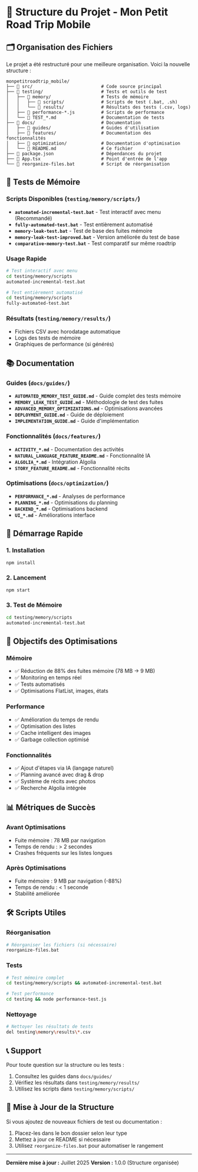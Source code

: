 # 📁 Structure du Projet - Mon Petit Road Trip Mobile

## 🗂️ Organisation des Fichiers

Le projet a été restructuré pour une meilleure organisation. Voici la nouvelle structure :

```
monpetitroadtrip_mobile/
├── 📁 src/                          # Code source principal
├── 📁 testing/                      # Tests et outils de test
│   ├── 📁 memory/                   # Tests de mémoire
│   │   ├── 📁 scripts/              # Scripts de test (.bat, .sh)
│   │   └── 📁 results/              # Résultats des tests (.csv, logs)
│   ├── 📄 performance-*.js          # Scripts de performance
│   └── 📄 TEST_*.md                 # Documentation de tests
├── 📁 docs/                         # Documentation
│   ├── 📁 guides/                   # Guides d'utilisation
│   ├── 📁 features/                 # Documentation des fonctionnalités
│   ├── 📁 optimization/             # Documentation d'optimisation
│   └── 📄 README.md                 # Ce fichier
├── 📄 package.json                  # Dépendances du projet
├── 📄 App.tsx                       # Point d'entrée de l'app
└── 📄 reorganize-files.bat          # Script de réorganisation
```

## 🔧 Tests de Mémoire

### Scripts Disponibles (`testing/memory/scripts/`)
- **`automated-incremental-test.bat`** - Test interactif avec menu (Recommandé)
- **`fully-automated-test.bat`** - Test entièrement automatisé
- **`memory-leak-test.bat`** - Test de base des fuites mémoire
- **`memory-leak-test-improved.bat`** - Version améliorée du test de base
- **`comparative-memory-test.bat`** - Test comparatif sur même roadtrip

### Usage Rapide
```bash
# Test interactif avec menu
cd testing/memory/scripts
automated-incremental-test.bat

# Test entièrement automatisé
cd testing/memory/scripts
fully-automated-test.bat
```

### Résultats (`testing/memory/results/`)
- Fichiers CSV avec horodatage automatique
- Logs des tests de mémoire
- Graphiques de performance (si générés)

## 📚 Documentation

### Guides (`docs/guides/`)
- **`AUTOMATED_MEMORY_TEST_GUIDE.md`** - Guide complet des tests mémoire
- **`MEMORY_LEAK_TEST_GUIDE.md`** - Méthodologie de test des fuites
- **`ADVANCED_MEMORY_OPTIMIZATIONS.md`** - Optimisations avancées
- **`DEPLOYMENT_GUIDE.md`** - Guide de déploiement
- **`IMPLEMENTATION_GUIDE.md`** - Guide d'implémentation

### Fonctionnalités (`docs/features/`)
- **`ACTIVITY_*.md`** - Documentation des activités
- **`NATURAL_LANGUAGE_FEATURE_README.md`** - Fonctionnalité IA
- **`ALGOLIA_*.md`** - Intégration Algolia
- **`STORY_FEATURE_README.md`** - Fonctionnalité récits

### Optimisations (`docs/optimization/`)
- **`PERFORMANCE_*.md`** - Analyses de performance
- **`PLANNING_*.md`** - Optimisations du planning
- **`BACKEND_*.md`** - Optimisations backend
- **`UI_*.md`** - Améliorations interface

## 🚀 Démarrage Rapide

### 1. Installation
```bash
npm install
```

### 2. Lancement
```bash
npm start
```

### 3. Test de Mémoire
```bash
cd testing/memory/scripts
automated-incremental-test.bat
```

## 🎯 Objectifs des Optimisations

### Mémoire
- ✅ Réduction de 88% des fuites mémoire (78 MB → 9 MB)
- ✅ Monitoring en temps réel
- ✅ Tests automatisés
- ✅ Optimisations FlatList, images, états

### Performance
- ✅ Amélioration du temps de rendu
- ✅ Optimisation des listes
- ✅ Cache intelligent des images
- ✅ Garbage collection optimisé

### Fonctionnalités
- ✅ Ajout d'étapes via IA (langage naturel)
- ✅ Planning avancé avec drag & drop
- ✅ Système de récits avec photos
- ✅ Recherche Algolia intégrée

## 📊 Métriques de Succès

### Avant Optimisations
- Fuite mémoire : 78 MB par navigation
- Temps de rendu : > 2 secondes
- Crashes fréquents sur les listes longues

### Après Optimisations
- Fuite mémoire : 9 MB par navigation (-88%)
- Temps de rendu : < 1 seconde
- Stabilité améliorée

## 🛠️ Scripts Utiles

### Réorganisation
```bash
# Réorganiser les fichiers (si nécessaire)
reorganize-files.bat
```

### Tests
```bash
# Test mémoire complet
cd testing/memory/scripts && automated-incremental-test.bat

# Test performance
cd testing && node performance-test.js
```

### Nettoyage
```bash
# Nettoyer les résultats de tests
del testing\memory\results\*.csv
```

## 📞 Support

Pour toute question sur la structure ou les tests :
1. Consultez les guides dans `docs/guides/`
2. Vérifiez les résultats dans `testing/memory/results/`
3. Utilisez les scripts dans `testing/memory/scripts/`

## 🔄 Mise à Jour de la Structure

Si vous ajoutez de nouveaux fichiers de test ou documentation :
1. Placez-les dans le bon dossier selon leur type
2. Mettez à jour ce README si nécessaire
3. Utilisez `reorganize-files.bat` pour automatiser le rangement

---

**Dernière mise à jour :** Juillet 2025
**Version :** 1.0.0 (Structure organisée)
